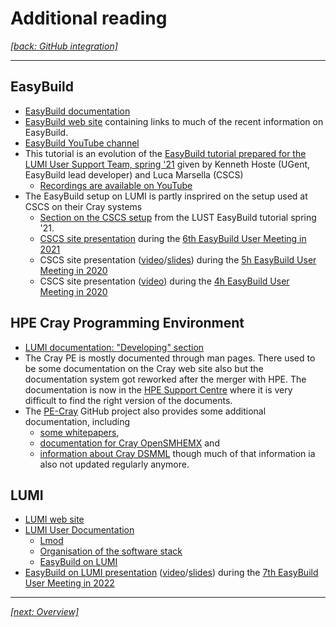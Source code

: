 # Additional reading

*[[back: GitHub integration]](3_Advanced/3_05_github_integration.md)*

---

## EasyBuild

-   [EasyBuild documentation](https://docs.easybuild.io/en/latest/#)
-   [EasyBuild web site](https://easybuild.io/) containing links to much of the recent information on
    EasyBuild.
-   [EasyBuild YouTube channel](https://www.youtube.com/c/EasyBuilders)
-   This tutorial is an evolution of the 
    [EasyBuild tutorial prepared for the LUMI User Support Team, spring '21](https://easybuilders.github.io/easybuild-tutorial/2021-lust/)
    given by Kenneth Hoste (UGent, EasyBuild lead developer) and Luca Marsella (CSCS)
    -   [Recordings are available on YouTube](https://www.youtube.com/watch?v=JTRw8hqi6x0&list=PLhnGtSmEGEQh573bk3BeOj_KCRBBiA5OT)
-   The EasyBuild setup on LUMI is partly insprired on the setup used at CSCS on their Cray systems
    -   [Section on the CSCS setup](https://easybuilders.github.io/easybuild-tutorial/2021-lust/cray/easybuild_at_cscs/)
        from the LUST EasyBuild tutorial spring '21. 
    -   [CSCS site presentation](https://easybuild.io/eum21/#eb-site-talk-cscs)
        during the [6th EasyBuild User Meeting in 2021](https://easybuild.io/eum21/)
    -   CSCS site presentation ([video](https://www.youtube.com/watch?v=rhoHmUhzSGw&list=PLhnGtSmEGEQidEM8MZKkOaVutgt9WmqI0)/[slides](https://users.ugent.be/~kehoste/eum20/eum20_11_luca_cscs.pdf))
        during the [5h EasyBuild User Meeting in 2020](https://github.com/easybuilders/easybuild/wiki/5th-EasyBuild-User-Meeting)
    -   CSCS site presentation ([video](https://www.youtube.com/watch?list=PLhnGtSmEGEQhEjG5hD70tRwL3n58aWNHc&t=1451&v=qLuHeaFmydM&feature=youtu.be))
        during the [4h EasyBuild User Meeting in 2020](https://github.com/easybuilders/easybuild/wiki/4th-EasyBuild-User-Meeting)

## HPE Cray Programming Environment

-   [LUMI documentation: "Developing" section](https://docs.lumi-supercomputer.eu/development/)
-   The Cray PE is mostly documented through man pages. There used to be some documentation on the
    Cray web site also but the documentation system got reworked after the merger with HPE.
    The documentation is now in the [HPE Support Centre](https://support.hpe.com/) where it
    is very difficult to find the right version of the documents.
-   The [PE-Cray](https://github.com/PE-Cray) GitHub project also provides some additional 
    documentation, including
    -   [some whitepapers](https://github.com/PE-Cray/whitepapers),
    -   [documentation for Cray OpenSMHEMX](https://github.com/PE-Cray/cray-openshmemx) and
    -   [information about Cray DSMML](https://github.com/PE-Cray/cray-dsmml)
    though much of that information ia also not updated regularly anymore.


## LUMI

-   [LUMI web site](https://lumi-supercomputer.eu/)
-   [LUMI User Documentation](https://docs.lumi-supercomputer.eu/)
    -   [Lmod](https://docs.lumi-supercomputer.eu/computing/Lmod_modules/)
    -   [Organisation of the software stack](https://docs.lumi-supercomputer.eu/computing/softwarestacks/)
    -   [EasyBuild on LUMI](https://docs.lumi-supercomputer.eu/software/installing/easybuild/)
-   [EasyBuild on LUMI presentation](https://easybuild.io/eum22/#lumi)
    ([video](https://www.youtube.com/watch?v=hZezVG6lJNk&list=PLhnGtSmEGEQgCneeSQvYoIZrbv7wIKlo2)/[slides](https://easybuild.io/eum22/001_eum22_EasyBuild_on_LUMI.pdf))
    during the [7th EasyBuild User Meeting in 2022](https://easybuild.io/eum22/) 

---

*[[next: Overview]](index.md)*
